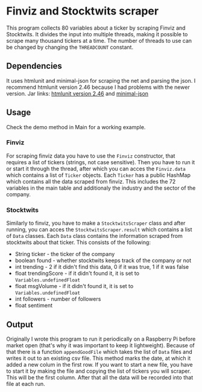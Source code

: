 # Finviz and Stocktwits scraper
This program collects 80 variables about a ticker by scraping Finviz and Stocktwits. It divides the input into multiple threads, making it possible to scrape many thousand tickers at a time. The number of threads to use can be changed by changing the `THREADCOUNT` constant.
## Dependencies
It uses htmlunit and minimal-json for scraping the net and parsing the json. I recommend htmlunit version 2.46 because I had problems with the newer version.
Jar links: [htmlunit version 2.46](https://mvnrepository.com/artifact/net.sourceforge.htmlunit/htmlunit/2.46.0 "htmlunit version 2.46") and [minimal-json](https://jar-download.com/artifacts/com.eclipsesource.minimal-json "minimal-json")
## Usage
Check the demo method in Main for a working example.
### Finviz
For scraping finviz data you have to use the `Finviz` constructor, that requires a list of tickers (strings, not case sensitive). Then you have to run it or start it through the thread, after which you can acces the `Finviz.data` which contains a list of `Ticker` objects. Each `Ticker` has a public HashMap which contains all the data scraped from finviz. This includes the 72 variables in the main table and additionaly the industry and the sector of the company.
### Stocktwits
Similarly to finviz, you have to make a `StocktwitsScraper` class and after running, you can acces the `StocktwitsScraper.result` which contains a list of `Data` classes. Each `Data` class contains the information scraped from stocktwits about that ticker.  This consists of the following:
- String ticker - the ticker of the company
- boolean found - whether stocktwits keeps track of the company or not
- int trending - 2 if it didn't find this data, 0 if it was true, 1 if it was false
- float trendingScore - if it didn't found it, it is set to `Variables.undefinedFloat`
- float msgVolume - if it didn't found it, it is set to `Variables.undefinedFloat`
- int followers - number of followers
- float sentiment

## Output
Originally I wrote this program to run it periodically on a Raspberry Pi before market open (that's why it was important to keep it lightweight). Because of that there is a function `appendGoodFile` which takes the list of `Data` files and writes it out to an existing csv file. This method marks the date, at which it added a new colum in the first row. If you want to start a new file, you have to start it by making the file and copying the list of tickers you will scraper. This will be the first column. After that all the data will be recorded into that file at each run.
